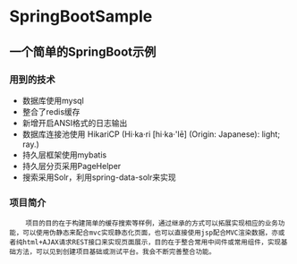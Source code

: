 # SpringBootSample
## 一个简单的SpringBoot示例
### 用到的技术
* 数据库使用mysql
* 整合了redis缓存
* 新增开启ANSI格式的日志输出
* 数据库连接池使用 HikariCP (Hi·ka·ri [hi·ka·'lē] (Origin: Japanese): light; ray.) 
* 持久层框架使用mybatis
* 持久层分页采用PageHelper
* 搜索采用Solr，利用spring-data-solr来实现

### 项目简介
        项目的目的在于构建简单的缓存搜索等样例，通过继承的方式可以拓展实现相应的业务功能，可以使用伪静态来配合mvc实现静态化页面，也可以直接使用jsp配合MVC渲染数据，亦或者纯html+AJAX请求REST接口来实现页面展示，目的在于整合常用中间件或常用组件，实现基础方法，可以见到创建项目基础或测试平台。我会不断完善整合功能。    

